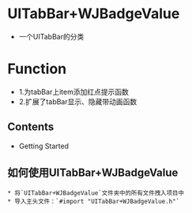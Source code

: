 
# UITabBar+WJBadgeValue
* 一个UITabBar的分类

# Function
* 1.为tabBar上item添加红点提示函数
* 2.扩展了tabBar显示、隐藏带动画函数

## Contents
* Getting Started

## <a id="如何使用UITabBar+WJBadgeValue"></a>如何使用UITabBar+WJBadgeValue
    * 将`UITabBar+WJBadgeValue`文件夹中的所有文件拽入项目中
    * 导入主头文件：`#import "UITabBar+WJBadgeValue.h"`